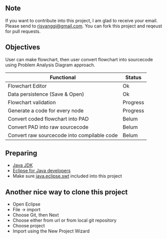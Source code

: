 ## Note
If you want to contribute into this project, I am glad to receive your email. Please send to risyanggi@gmail.com. You can fork this project and reqeust for pull requests.

## Objectives
User can make flowchart, then user convert flowchart into sourcecode using Problem Analysis Diagram approach.

| Functional | Status
|---|---
| Flowchart Editor | Ok
| Data persistence (Save & Open) | Ok
| Flowchart validation | Progress
| Generate a code for every node | Progress
| Convert coded flowchart into PAD | Belum
| Convert PAD into raw sourcecode | Belum
| Convert raw sourcecode into compilable code  | Belum

## Preparing
- [Java JDK](http://www.oracle.com/technetwork/java/javase/downloads/index.html)
- [Eclipse for Java developers](http://www.oracle.com/technetwork/java/javase/downloads/index.html)
- Make sure [java.eclipse.swt](https://www.eclipse.org/swt/eclipse.php) included into this project

## Another nice way to clone this project
- Open Eclipse
- File -> import
- Choose Git, then Next
- Choose either from url or from local git repository
- Choose project
- Import using the New Project Wizard
